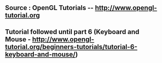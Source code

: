 ## Source : OpenGL Tutorials -- http://www.opengl-tutorial.org ##

## Tutorial followed until part 6 (Keyboard and Mouse - http://www.opengl-tutorial.org/beginners-tutorials/tutorial-6-keyboard-and-mouse/) ##